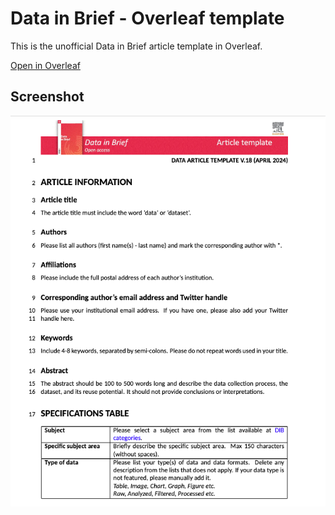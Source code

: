 # Data in Brief - Overleaf template

This is the unofficial Data in Brief article template in Overleaf.

[Open in Overleaf](https://www.overleaf.com/read/zpfnzsqjpdyb#b8967e)

## Screenshot

![screenshot](screenshot.png)
